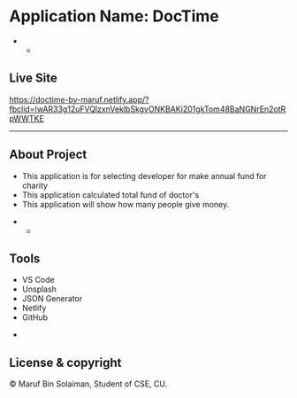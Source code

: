 # Application Name: DocTime

- - 
## Live Site
https://doctime-by-maruf.netlify.app/?fbclid=IwAR33g12uFVQlzxnVeklbSkgvONKBAKi201gkTom48BaNGNrEn2otRpWWTKE  

- - -



## About Project
* This application is for selecting developer for make annual fund for charity
* This application calculated total fund of doctor's
* This application will show how many people give money.

- - 



## Tools
* VS Code
* Unsplash
* JSON Generator
* Netlify
* GitHub

-
## License & copyright
© Maruf Bin Solaiman, Student of CSE, CU.